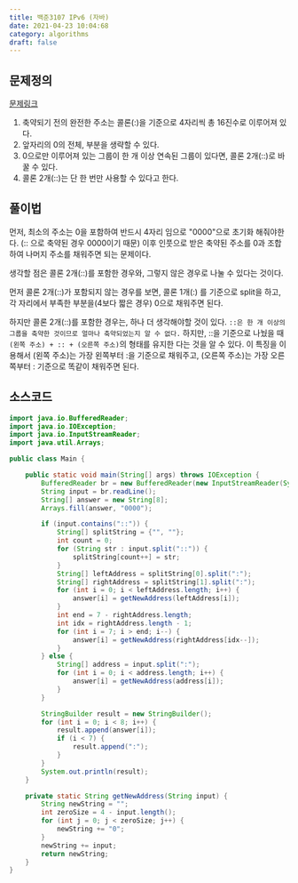 ```yaml
---
title: 백준3107 IPv6 (자바)
date: 2021-04-23 10:04:68
category: algorithms
draft: false
---
```


## 문제정의
[문제링크](https://www.acmicpc.net/problem/3107)

1. 축약되기 전의 완전한 주소는 콜론(:)을 기준으로 4자리씩 총 16진수로 이루어져 있다.
2. 앞자리의 0의 전체, 부분을 생략할 수 있다.
3. 0으로만 이루어져 있는 그룹이 한 개 이상 연속된 그룹이 있다면, 콜론 2개(::)로 바꿀 수 있다. 
4. 콜론 2개(::)는 단 한 번만 사용할 수 있다고 한다. 

## 풀이법
먼저, 최소의 주소는 0을 포함하여 반드시 4자리 임으로 "0000"으로 초기화 해줘야한다. (:: 으로 축약된 경우 0000이기 때문)
이후 인풋으로 받은 축약된 주소를 0과 조합하여 나머지 주소를 채워주면 되는 문제이다.

생각할 점은 콜론 2개(::)를 포함한 경우와, 그렇지 않은 경우로 나눌 수 있다는 것이다. 

먼저 콜론 2개(::)가 포함되지 않는 경우를 보면, 콜론 1개(:) 를 기준으로 split을 하고, 각 자리에서 부족한 부분을(4보다 짧은 경우) 0으로 채워주면 된다.

하지만 콜론 2개(::)를 포함한 경우는, 하나 더 생각해야할 것이 있다. `::은 한 개 이상의 그룹을 축약한 것이므로 얼마나 축약되었는지 알 수 없다.` 하지만, ::을 기준으로 나눴을 때 `(왼쪽 주소) + :: + (오른쪽 주소)`의 형태를 
유지한 다는 것을 알 수 있다. 이 특징을 이용해서 (왼쪽 주소)는 가장 왼쪽부터 :을 기준으로 채워주고, (오른쪽 주소)는 가장 오른쪽부터 : 기준으로 똑같이 채워주면 된다.

## 소스코드

```java
import java.io.BufferedReader;
import java.io.IOException;
import java.io.InputStreamReader;
import java.util.Arrays;

public class Main {

    public static void main(String[] args) throws IOException {
        BufferedReader br = new BufferedReader(new InputStreamReader(System.in));
        String input = br.readLine();
        String[] answer = new String[8];
        Arrays.fill(answer, "0000");

        if (input.contains("::")) {
            String[] splitString = {"", ""};
            int count = 0;
            for (String str : input.split("::")) {
                splitString[count++] = str;
            }
            String[] leftAddress = splitString[0].split(":");
            String[] rightAddress = splitString[1].split(":");
            for (int i = 0; i < leftAddress.length; i++) {
                answer[i] = getNewAddress(leftAddress[i]);
            }
            int end = 7 - rightAddress.length;
            int idx = rightAddress.length - 1;
            for (int i = 7; i > end; i--) {
                answer[i] = getNewAddress(rightAddress[idx--]);
            }
        } else {
            String[] address = input.split(":");
            for (int i = 0; i < address.length; i++) {
                answer[i] = getNewAddress(address[i]);
            }
        }

        StringBuilder result = new StringBuilder();
        for (int i = 0; i < 8; i++) {
            result.append(answer[i]);
            if (i < 7) {
                result.append(":");
            }
        }
        System.out.println(result);
    }

    private static String getNewAddress(String input) {
        String newString = "";
        int zeroSize = 4 - input.length();
        for (int j = 0; j < zeroSize; j++) {
            newString += "0";
        }
        newString += input;
        return newString;
    }
}

```
